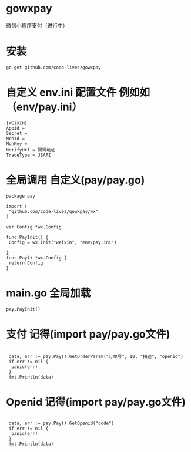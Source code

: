 # gowxpay
微信小程序支付（进行中）
# 安装
```
go get github.com/code-lives/gowxpay
```

# 自定义 env.ini 配置文件 例如如（env/pay.ini）
```
[WEIXIN]
Appid =
Secret =
MchId =
MchKey =
NotifyUrl = 回调地址
TradeType = JSAPI
```
# 全局调用  自定义(pay/pay.go)
```
package pay

import (
 "github.com/code-lives/gowxpay/wx"
)

var Config *wx.Config

func PayInit() {
 Config = wx.Init("weixin", "env/pay.ini")

}
func Pay() *wx.Config {
 return Config
}
```
# main.go 全局加载
```
pay.PayInit()
```
# 支付 记得(import pay/pay.go文件)
```

 data, err := pay.Pay().GetOrderParam("订单号", 10, "描述", "openid")
 if err != nil {
  panic(err)
 }
 fmt.Println(data)
```
# Openid 记得(import pay/pay.go文件)
```

 data, err := pay.Pay().GetOpenid("code")
 if err != nil {
  panic(err)
 }
 fmt.Println(data)
```